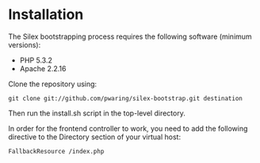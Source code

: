 Installation
============

The Silex bootstrapping process requires the following software (minimum versions):

 * PHP 5.3.2
 * Apache 2.2.16

Clone the repository using:

```
git clone git://github.com/pwaring/silex-bootstrap.git destination
```

Then run the install.sh script in the top-level directory.

In order for the frontend controller to work, you need to add the following directive to the Directory section of your virtual host:

```
FallbackResource /index.php
```
